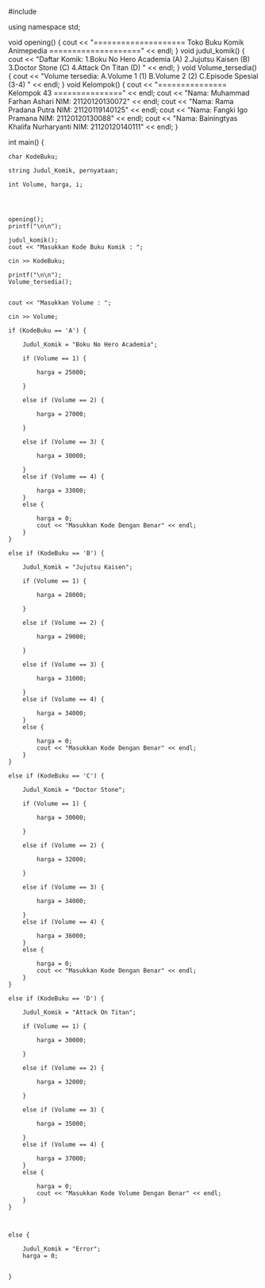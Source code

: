 #include <iostream>

using namespace std;

void opening() {
    cout << "==================== Toko Buku Komik Animepedia ====================" << endl;
}
void judul_komik() {
    cout << "Daftar Komik: 1.Boku No Hero Academia (A) 2.Jujutsu Kaisen (B) 3.Doctor Stone (C) 4.Attack On Titan (D) " << endl;
}
void Volume_tersedia() {
    cout << "Volume tersedia: A.Volume 1 (1) B.Volume 2 (2) C.Episode Spesial (3-4) " << endl;
}
void Kelompok() {
    cout << "=============== Kelompok 43 ===============" << endl;
    cout << "Nama: Muhammad Farhan Ashari NIM: 21120120130072" << endl;
    cout << "Nama: Rama Pradana Putra NIM: 21120119140125" << endl;
    cout << "Nama: Fangki Igo Pramana NIM: 21120120130088" << endl;
    cout << "Nama: Bainingtyas Khalifa Nurharyanti NIM: 21120120140111" << endl;
}



int main() {

    char KodeBuku;

    string Judul_Komik, pernyataan;

    int Volume, harga, i;


   

    opening();
    printf("\n\n");

    judul_komik();
    cout << "Masukkan Kode Buku Komik : ";

    cin >> KodeBuku;

    printf("\n\n");
    Volume_tersedia();
    

    cout << "Masukkan Volume : ";

    cin >> Volume;
    
    if (KodeBuku == 'A') {

        Judul_Komik = "Boku No Hero Academia";

        if (Volume == 1) {

            harga = 25000;

        }

        else if (Volume == 2) {

            harga = 27000;

        }

        else if (Volume == 3) {

            harga = 30000;

        }
        else if (Volume == 4) {
            
            harga = 33000;
        }
        else {

            harga = 0;
            cout << "Masukkan Kode Dengan Benar" << endl;
        }
    }

    else if (KodeBuku == 'B') {

        Judul_Komik = "Jujutsu Kaisen";

        if (Volume == 1) {

            harga = 28000;

        }

        else if (Volume == 2) {

            harga = 29000;

        }

        else if (Volume == 3) {

            harga = 31000;

        }
        else if (Volume == 4) {

            harga = 34000;
        }
        else {

            harga = 0;
            cout << "Masukkan Kode Dengan Benar" << endl;
        }
    }

    else if (KodeBuku == 'C') {

        Judul_Komik = "Doctor Stone";

        if (Volume == 1) {

            harga = 30000;

        }

        else if (Volume == 2) {

            harga = 32000;

        }

        else if (Volume == 3) {

            harga = 34000;

        }
        else if (Volume == 4) {

            harga = 36000;
        }
        else {

            harga = 0;
            cout << "Masukkan Kode Dengan Benar" << endl;
        }
    }

    else if (KodeBuku == 'D') {

        Judul_Komik = "Attack On Titan";

        if (Volume == 1) {

            harga = 30000;

        }

        else if (Volume == 2) {

            harga = 32000;

        }

        else if (Volume == 3) {

            harga = 35000;

        }
        else if (Volume == 4) {

            harga = 37000;
        }
        else {

            harga = 0;
            cout << "Masukkan Kode Volume Dengan Benar" << endl;
        }
    }

    

    else {

        Judul_Komik = "Error";
        harga = 0;


    }
    

